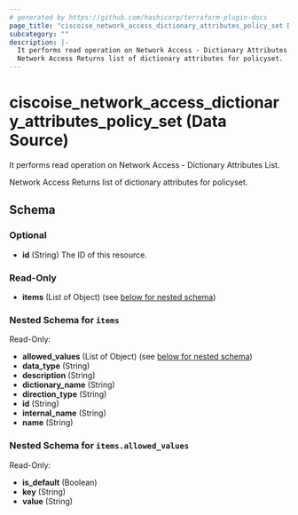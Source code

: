 ```yaml
---
# generated by https://github.com/hashicorp/terraform-plugin-docs
page_title: "ciscoise_network_access_dictionary_attributes_policy_set Data Source - terraform-provider-ciscoise"
subcategory: ""
description: |-
  It performs read operation on Network Access - Dictionary Attributes List.
  Network Access Returns list of dictionary attributes for policyset.
---
```


# ciscoise_network_access_dictionary_attributes_policy_set (Data Source)

It performs read operation on Network Access - Dictionary Attributes List.

Network Access Returns list of dictionary attributes for policyset.



<!-- schema generated by tfplugindocs -->
## Schema

### Optional

- **id** (String) The ID of this resource.

### Read-Only

- **items** (List of Object) (see [below for nested schema](#nestedatt--items))

<a id="nestedatt--items"></a>
### Nested Schema for `items`

Read-Only:

- **allowed_values** (List of Object) (see [below for nested schema](#nestedobjatt--items--allowed_values))
- **data_type** (String)
- **description** (String)
- **dictionary_name** (String)
- **direction_type** (String)
- **id** (String)
- **internal_name** (String)
- **name** (String)

<a id="nestedobjatt--items--allowed_values"></a>
### Nested Schema for `items.allowed_values`

Read-Only:

- **is_default** (Boolean)
- **key** (String)
- **value** (String)



